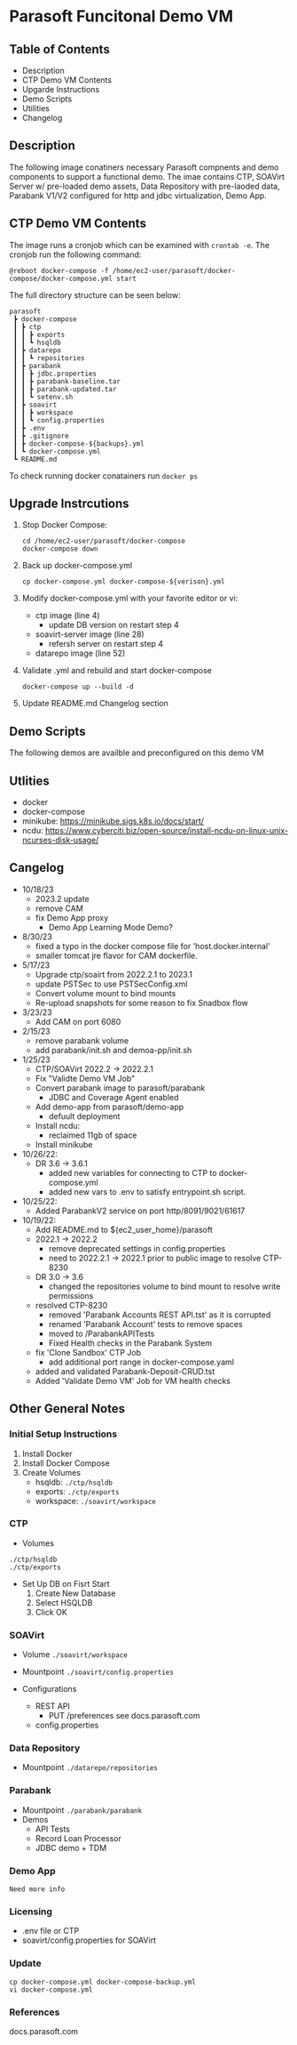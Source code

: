 # Parasoft Funcitonal Demo VM

## Table of Contents
* Description
* CTP Demo VM Contents
* Upgarde Instructions
* Demo Scripts
* Utilities
* Changelog

## Description
The following image conatiners necessary Parasoft compnents and demo components to support a functional demo. The imae contains CTP, SOAVirt Server w/ pre-loaded demo assets, Data Repository with pre-laoded data, Parabank V1/V2 configured for http and jdbc virtualization, Demo App.

## CTP Demo VM Contents
The image runs a cronjob which can be examined with `crontab -e`.
The cronjob run the following command:
```
@reboot docker-compose -f /home/ec2-user/parasoft/docker-compose/docker-compose.yml start
```

The full directory structure can be seen below:
```
parasoft
 ┣ docker-compose
 ┃ ┣ ctp
 ┃ ┃ ┣ exports
 ┃ ┃ ┗ hsqldb
 ┃ ┣ datarepo
 ┃ ┃ ┗ repositories
 ┃ ┣ parabank
 ┃ ┃ ┣ jdbc.properties
 ┃ ┃ ┣ parabank-baseline.tar
 ┃ ┃ ┣ parabank-updated.tar
 ┃ ┃ ┗ setenv.sh
 ┃ ┣ soavirt
 ┃ ┃ ┣ workspace
 ┃ ┃ ┗ config.properties
 ┃ ┣ .env
 ┃ ┣ .gitignore
 ┃ ┣ docker-compose-${backups}.yml
 ┃ ┗ docker-compose.yml
 ┗ README.md
```

To check running docker conatainers run `docker ps`

## Upgrade Instrcutions

1. Stop Docker Compose:
    ```
    cd /home/ec2-user/parasoft/docker-compose
    docker-compose down
    ```
2. Back up docker-compose.yml
    ```
    cp docker-compose.yml docker-compose-${verison}.yml
    ```
3. Modify docker-compose.yml with your favorite editor or vi:
    - ctp image (line 4)
        - update DB version on restart step 4
    - soavirt-server image (line 28)
        - refersh server on restart step 4
    - datarepo image (line 52)

4. Validate .yml and rebuild and start docker-compose
    ```
    docker-compose up --build -d
    ```
5. Update README.md Changelog section

## Demo Scripts
The following demos are availble and preconfigured on this demo VM        

## Utlities
* docker
* docker-compose
* minikube: https://minikube.sigs.k8s.io/docs/start/
* ncdu: https://www.cyberciti.biz/open-source/install-ncdu-on-linux-unix-ncurses-disk-usage/

## Cangelog
- 10/18/23
    + 2023.2 update
    + remove CAM
    + fix Demo App proxy
        - Demo App Learning Mode Demo?
- 8/30/23
    + fixed a typo in the docker compose file for 'host.docker.internal'
    + smaller tomcat jre flavor for CAM dockerfile.
- 5/17/23
    + Upgrade ctp/soairt from 2022.2.1 to 2023.1
    + update PSTSec to use PSTSecConfig.xml
    + Convert volume mount to bind mounts
    + Re-upload snapshots for some reason to fix Snadbox flow
- 3/23/23
    + Add CAM on port 6080
- 2/15/23
    + remove parabank volume
    + add parabank/init.sh and demoa-pp/init.sh
- 1/25/23
    + CTP/SOAVirt 2022.2 -> 2022.2.1
    + Fix "Validte Demo VM Job"
    + Convert parabank image to parasoft/parabank
        - JDBC and Coverage Agent enabled
    + Add demo-app from parasoft/demo-app
        - defuult deployment
    + Install ncdu:
        - reclaimed 11gb of space
    + Install minikube
- 10/26/22:
  + DR 3.6 -> 3.6.1
    + added new variables for connecting to CTP to docker-compose.yml
    + added new vars to .env to satisfy entrypoint.sh script.
- 10/25/22:
  - Added ParabankV2 service on port http/8091/9021/61617
- 10/19/22:
    + Add README.md to ${ec2_user_home}/parasoft
    + 2022.1 -> 2022.2
        + remove deprecated settings in config.properties
        - need to 2022.2.1 -> 2022.1 prior to public image to resolve CTP-8230
    + DR 3.0 -> 3.6
        + changed the repositories volume to bind mount to resolve write permissions
    + resolved CTP-8230
        + removed 'Parabank Accounts REST API.tst' as it is corrupted
        + renamed 'Parabank Account' tests to remove spaces
        + moved to /ParabankAPITests
        + Fixed Health checks in the Parabank System
    + fix 'Clone Sandbox' CTP Job
        + add additional port range in docker-compose.yaml
    + added and validated Parabank-Deposit-CRUD.tst
    + Added 'Validate Demo VM' Job for VM health checks
    
## Other General Notes

### Initial Setup Instructions
1. Install Docker
2. Install Docker Compose
3. Create Volumes
    * hsqldb: `./ctp/hsqldb`
    * exports: `./ctp/exports`
    * workspace: `./soavirt/workspace`
  
### CTP
* Volumes
```
./ctp/hsqldb
./ctp/exports
```

* Set Up DB on Fisrt Start
    1. Create New Database
    2. Select HSQLDB
    3. Click OK

### SOAVirt
* Volume `./soavirt/workspace`
* Mountpoint `./soavirt/config.properties`

* Configurations
    + REST API
        * PUT /preferences
        see docs.parasoft.com
    + config.properties

### Data Repository
* Mountpoint `./datarepo/repositories`

### Parabank
* Mountpoint `./parabank/parabank`
* Demos
    + API Tests
    + Record Loan Processor
    + JDBC demo + TDM

### Demo App
    Need more info

### Licensing
* .env file or CTP
* soavirt/config.properties for SOAVirt

### Update

    cp docker-compose.yml docker-compose-backup.yml
    vi docker-compose.yml

### References
docs.parasoft.com